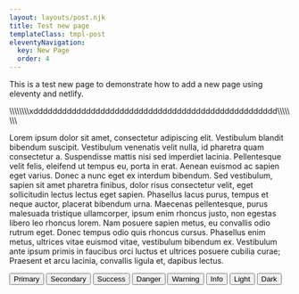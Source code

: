 ```yaml
---
layout: layouts/post.njk
title: Test new page
templateClass: tmpl-post
eleventyNavigation:
  key: New Page
  order: 4
---
```


This is a test new page to demonstrate how to add a new page using eleventy and netlify.

\\\\\\\\\\\\\\\\xddddddddddddddddddddddddddddddddddddddddddddddddddd\\\\\\\\\\\\\\\

Lorem ipsum dolor sit amet, consectetur adipiscing elit. Vestibulum blandit bibendum suscipit. Vestibulum venenatis velit nulla, id pharetra quam consectetur a. Suspendisse mattis nisi sed imperdiet lacinia. Pellentesque velit felis, eleifend ut tempus eu, porta in erat. Aenean euismod ac sapien eget varius. Donec a nunc eget ex interdum bibendum. Sed vestibulum, sapien sit amet pharetra finibus, dolor risus consectetur velit, eget sollicitudin lectus lectus eget sapien. Phasellus lacus purus, tempus et neque auctor, placerat bibendum urna. Maecenas pellentesque, purus malesuada tristique ullamcorper, ipsum enim rhoncus justo, non egestas libero leo rhoncus lorem. Nam posuere sapien metus, eu convallis odio rutrum eget. Donec tempus odio quis rhoncus cursus. Phasellus enim metus, ultrices vitae euismod vitae, vestibulum bibendum ex. Vestibulum ante ipsum primis in faucibus orci luctus et ultrices posuere cubilia curae; Praesent et arcu lacinia, convallis ligula et, dapibus lectus.

<button type="button" class="btn btn-outline-primary">Primary</button>
<button type="button" class="btn btn-outline-secondary">Secondary</button>
<button type="button" class="btn btn-outline-success">Success</button>
<button type="button" class="btn btn-outline-danger">Danger</button>
<button type="button" class="btn btn-outline-warning">Warning</button>
<button type="button" class="btn btn-outline-info">Info</button>
<button type="button" class="btn btn-outline-light">Light</button>
<button type="button" class="btn btn-outline-dark">Dark</button>


